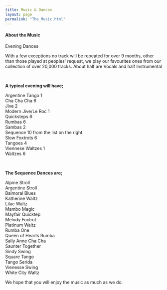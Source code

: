 ```yaml
---
title: Music & Dances
layout: page
permalink: "The_Music.html"
---
```

<article class="grid_12 center-text">
<h4>About the Music</h4>
</article>


<article class="grid_4">
<div class="information-header">
Evening Dances
</div>
<p>With a few exceptions no track will be repeated for over 9 months, other than those played at peoples' request, we play our favourites ones from our collection of over 20,000 tracks. About half are Vocals and half Instrumental</p>
</article>

  <article class="grid_4">
  <BR>
    <p>  <strong>A typical evening will have; </strong></p>
  <p>Argentine Tango		1
<br/>Cha Cha Cha		6
<br/>Jive			2
<br/>Modern Jive/Le Roc	1
<br/>Quicksteps		6
<br/>Rumbas			6	
<br/>Sambas			2
<br/>Sequence			10  from the list on the right
<br/>Slow Foxtrots		6
<br/>Tangoes			4
<br/>Viennese Waltzes		1
<br/>Waltzes			6
    </p>
  </article>
  
   <article class="grid_4">
  <BR>
    <p>  <strong>The Sequence Dances are; </strong></p>
  <p>Alpine Stroll
<br/>Argentine Stroll
    <br/>Balmoral Blues
<br/>Katherine Waltz
<br/>Lilac Waltz
<br/>Mambo Magic
<br/>Mayfair Quicktep 
<br/>Melody Foxtrot
<br/>Platinum Waltz    
<br/>Rumba One  
<br/>Queen of Hearts Rumba
<br/>Sally Anne Cha Cha
<br/>Saunter Together
<br/>Sindy Swing
<br/>Square Tango
<br/>Tango Serida
<br/>Vienesse Swing
    <br/>White City Waltz
    </p>
  </article>
  
  <article class="grid_12">
<p>We hope that you will enjoy the music as much as we do.
</p>  
</article>

